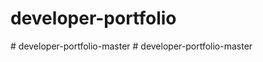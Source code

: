 # developer-portfolio
#   d e v e l o p e r - p o r t f o l i o - m a s t e r  
 # developer-portfolio-master
